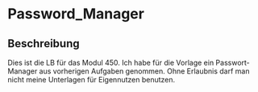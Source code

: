 # Password_Manager

## Beschreibung
Dies ist die LB für das Modul 450. Ich habe für die Vorlage ein Passwort-Manager aus vorherigen Aufgaben genommen. Ohne Erlaubnis darf man nicht meine Unterlagen für Eigennutzen benutzen. 
